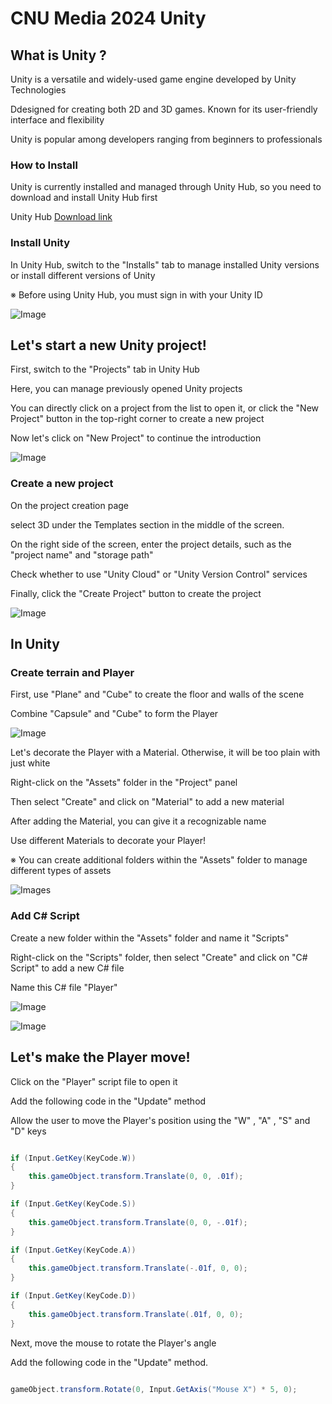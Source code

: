 # CNU Media 2024 Unity

## What is Unity ?

Unity is a versatile and widely-used game engine developed by Unity Technologies

Ddesigned for creating both 2D and 3D games. Known for its user-friendly interface and flexibility

Unity is popular among developers ranging from beginners to professionals

### How to Install

Unity is currently installed and managed through Unity Hub, so you need to download and install Unity Hub first

Unity Hub [Download link](https://unity.com/download)


### Install Unity

In Unity Hub, switch to the "Installs" tab to manage installed Unity versions or install different versions of Unity

※ Before using Unity Hub, you must sign in with your Unity ID

![Image](./images/UnityHub_InstallsTab.png)

## Let's start a new Unity project!

First, switch to the "Projects" tab in Unity Hub

Here, you can manage previously opened Unity projects

You can directly click on a project from the list to open it, or click the "New Project" button in the top-right corner to create a new project

Now let's click on "New Project" to continue the introduction

![Image](./images/UnityHub_ProjectsTab_NewProject.png)

### Create a new project

On the project creation page

select 3D under the Templates section in the middle of the screen.

On the right side of the screen, enter the project details, such as the "project name" and "storage path"

Check whether to use "Unity Cloud" or "Unity Version Control" services

Finally, click the "Create Project" button to create the project

![Image](./images/CreateNewProject.png)

## In Unity

### Create terrain and Player

First, use "Plane" and "Cube" to create the floor and walls of the scene

Combine "Capsule" and "Cube" to form the Player

![Image](./images/CreateTerrainAndPlayer.png)

Let's decorate the Player with a Material. Otherwise, it will be too plain with just white

Right-click on the "Assets" folder in the "Project" panel

Then select "Create" and click on "Material" to add a new material

After adding the Material, you can give it a recognizable name

Use different Materials to decorate your Player!

※ You can create additional folders within the "Assets" folder to manage different types of assets

![Images](./images/CreateMaterial.png)

### Add C# Script

Create a new folder within the "Assets" folder and name it "Scripts"

Right-click on the "Scripts" folder, then select "Create" and click on "C# Script" to add a new C# file

Name this C# file "Player"

![Image](./images/CreateCSharpScript.png)

![Image](./images/CreatePlayerScript.png)

## Let's make the Player move!

Click on the "Player" script file to open it

Add the following code in the "Update" method

Allow the user to move the Player's position using the "W" , "A" , "S" and "D" keys

```cs

if (Input.GetKey(KeyCode.W))
{
    this.gameObject.transform.Translate(0, 0, .01f);
}

if (Input.GetKey(KeyCode.S))
{
    this.gameObject.transform.Translate(0, 0, -.01f);
}

if (Input.GetKey(KeyCode.A))
{
    this.gameObject.transform.Translate(-.01f, 0, 0);
}

if (Input.GetKey(KeyCode.D))
{
    this.gameObject.transform.Translate(.01f, 0, 0);
}

```

Next, move the mouse to rotate the Player's angle

Add the following code in the "Update" method.

```cs

gameObject.transform.Rotate(0, Input.GetAxis("Mouse X") * 5, 0);

```
